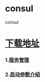 # consul
consul

# [下载地址](https://www.consul.io/downloads.html)
### 1.[服务管理](https://github.com/jhq0113/consul/blob/master/1.%E6%9C%8D%E5%8A%A1%E7%AE%A1%E7%90%86.md)
### 2.[启动参数介绍](https://github.com/jhq0113/consul/blob/master/2.启动参数.md)

